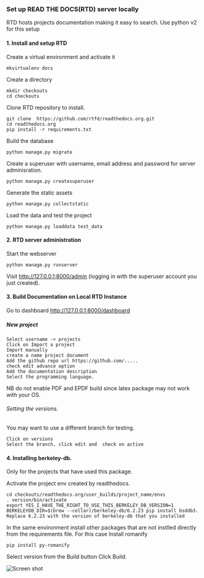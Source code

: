 ### Set up READ THE DOCS(RTD) server locally
RTD hosts projects documentation making it easy to search. Use python v2 for this setup
#### 1. Install and setup RTD

Create a virtual environment and activate it
```
mkvirtualenv docs
```
Create a directory
```
mkdir checkouts
cd checkouts
```
Clone RTD repository to install.
```
git clone  https://github.com/rtfd/readthedocs.org.git
cd readthedocs.org
pip install -r requirements.txt
```
Build the database
```
python manage.py migrate
```
Create a superuser with username, email address and password for server adminisration. 
```
python manage.py createsuperuser
```
Generate the static assets
```
python manage.py collectstatic
```
Load the data and test the project
```
python manage.py loaddata test_data
```
#### 2. RTD server administration
Start the webserver
```
python manage.py runserver
```
Visit http://127.0.0.1:8000/admin (logging in with the superuser account you just created).
#### 3. Build Documentation on Local RTD Instance
Go to dashboard http://127.0.0.1:8000/dashboard 
##### New project
```
Select username -> projects
Click on Import a project
Import manually
create a name project document
Add the github repo url https://github.com/.....
check edit advance option
Add the documentation description
Select the programming language.
```
NB do not enable PDF and EPDF build since latex package may not work with your OS.
###### Setting the versions.
You may want to use a different branch for testing. 
```
Click on versions
Select the branch, click edit and  check on active
```
#### 4. Installing berkeley-db.
Only for the projects that have used this package.

Activate the project env created by readthedocs.
```
cd checkouts/readthedocs.org/user_builds/project_name/envs
. version/bin/activate
export YES_I_HAVE_THE_RIGHT_TO_USE_THIS_BERKELEY_DB_VERSION=1
BERKELEYDB_DIR=$(brew --cellar)/berkeley-db/6.2.23 pip install bsddb3. Replace 6.2.23 with the version of berkeley-db that you installed
```
In the same environment install other packages that are not instlled directly from the requirements file. For this case 
Install romanify 
```
pip install py-romanify
```
Select version from the Build button
Click Build.

![Screen shot](local_server.png)
